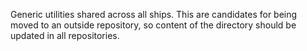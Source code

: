 Generic utilities shared across all ships.
This are candidates for being moved to an outside repository,
so content of the directory should be updated in all repositories.
